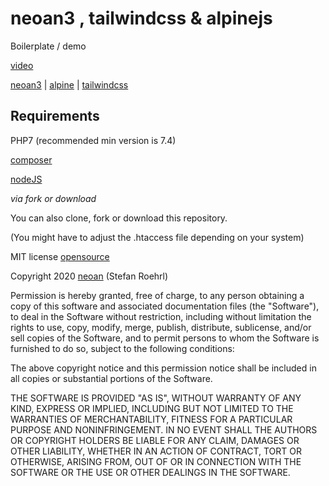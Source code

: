 # neoan3 , tailwindcss & alpinejs
Boilerplate / demo 

[video](https://youtu.be/UWyXwleFdVY)

[neoan3](http://neoan3.rocks/getting-started/) | 
[alpine](https://github.com/alpinejs/alpine) |
[tailwindcss](https://tailwindcss.com/)



## Requirements

PHP7 (recommended min version is 7.4)

[composer](https://getcomposer.org/)

[nodeJS](https://nodejs.org) 


_via fork or download_

You can also clone, fork or download this repository. 

(You might have to adjust the .htaccess file depending on your system)


MIT license [opensource](https://opensource.org/licenses/MIT)

Copyright 2020 [neoan](http://neoan.us) (Stefan Roehrl) 

Permission is hereby granted, free of charge, to any person obtaining a copy of this software and associated documentation files (the "Software"), to deal in the Software without restriction, including without limitation the rights to use, copy, modify, merge, publish, distribute, sublicense, and/or sell copies of the Software, and to permit persons to whom the Software is furnished to do so, subject to the following conditions:

The above copyright notice and this permission notice shall be included in all copies or substantial portions of the Software.

THE SOFTWARE IS PROVIDED "AS IS", WITHOUT WARRANTY OF ANY KIND, EXPRESS OR IMPLIED, INCLUDING BUT NOT LIMITED TO THE WARRANTIES OF MERCHANTABILITY, FITNESS FOR A PARTICULAR PURPOSE AND NONINFRINGEMENT. IN NO EVENT SHALL THE AUTHORS OR COPYRIGHT HOLDERS BE LIABLE FOR ANY CLAIM, DAMAGES OR OTHER LIABILITY, WHETHER IN AN ACTION OF CONTRACT, TORT OR OTHERWISE, ARISING FROM, OUT OF OR IN CONNECTION WITH THE SOFTWARE OR THE USE OR OTHER DEALINGS IN THE SOFTWARE.


